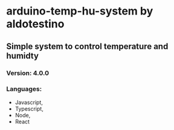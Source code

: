 # arduino-temp-hu-system by aldotestino

## Simple system to control temperature and humidty

### Version: 4.0.0

### Languages: 
* Javascript,
* Typescript,
* Node,
* React